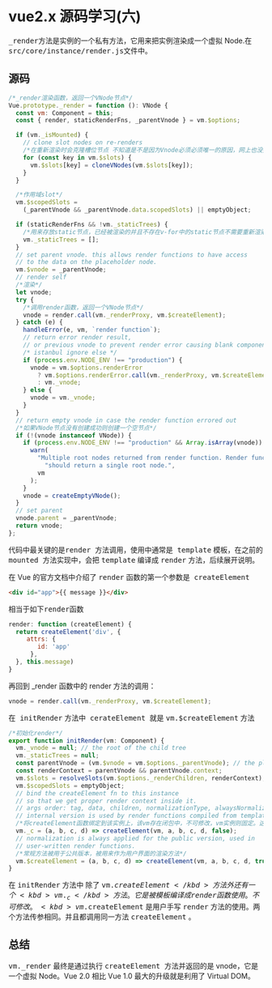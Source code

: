 # vue2.x 源码学习(六)

<kbd>\_render</kbd>方法是实例的一个私有方法，它用来把实例渲染成一个虚拟 Node.在<kbd>src/core/instance/render.js</kbd>文件中。

## 源码

```js
/*_render渲染函数，返回一个VNode节点*/
Vue.prototype._render = function (): VNode {
  const vm: Component = this;
  const { render, staticRenderFns, _parentVnode } = vm.$options;

  if (vm._isMounted) {
    // clone slot nodes on re-renders
    /*在重新渲染时会克隆槽位节点 不知道是不是因为Vnode必须必须唯一的原因，网上也没找到答案，此处存疑。*/
    for (const key in vm.$slots) {
      vm.$slots[key] = cloneVNodes(vm.$slots[key]);
    }
  }

  /*作用域slot*/
  vm.$scopedSlots =
    (_parentVnode && _parentVnode.data.scopedSlots) || emptyObject;

  if (staticRenderFns && !vm._staticTrees) {
    /*用来存放static节点，已经被渲染的并且不存在v-for中的static节点不需要重新渲染，只需要进行浅拷贝*/
    vm._staticTrees = [];
  }
  // set parent vnode. this allows render functions to have access
  // to the data on the placeholder node.
  vm.$vnode = _parentVnode;
  // render self
  /*渲染*/
  let vnode;
  try {
    /*调用render函数，返回一个VNode节点*/
    vnode = render.call(vm._renderProxy, vm.$createElement);
  } catch (e) {
    handleError(e, vm, `render function`);
    // return error render result,
    // or previous vnode to prevent render error causing blank component
    /* istanbul ignore else */
    if (process.env.NODE_ENV !== "production") {
      vnode = vm.$options.renderError
        ? vm.$options.renderError.call(vm._renderProxy, vm.$createElement, e)
        : vm._vnode;
    } else {
      vnode = vm._vnode;
    }
  }
  // return empty vnode in case the render function errored out
  /*如果VNode节点没有创建成功则创建一个空节点*/
  if (!(vnode instanceof VNode)) {
    if (process.env.NODE_ENV !== "production" && Array.isArray(vnode)) {
      warn(
        "Multiple root nodes returned from render function. Render function " +
          "should return a single root node.",
        vm
      );
    }
    vnode = createEmptyVNode();
  }
  // set parent
  vnode.parent = _parentVnode;
  return vnode;
};
```

代码中最关键的是<kbd>render </kbd>方法调用，使用中通常是<kbd> template</kbd> 模板，在之前的<kbd> mounted </kbd>方法实现中，会把 <kbd>template</kbd> 编译成 <kbd>render</kbd> 方法，后续展开说明。

在 Vue 的官方文档中介绍了 <kbd>render</kbd> 函数的第一个参数是<kbd> createElement</kbd>

```html
<div id="app">{{ message }}</div>
```

相当于如下<kbd>render</kbd>函数

```js
render: function (createElement) {
  return createElement('div', {
     attrs: {
        id: 'app'
      },
  }, this.message)
}
```

再回到 \_render 函数中的 render 方法的调用：

```js
vnode = render.call(vm._renderProxy, vm.$createElement);
```

在<kbd> initRender</kbd> 方法中<kbd> cerateElement </kbd>就是 <kbd>vm.$createElement</kbd> 方法

```js
/*初始化render*/
export function initRender(vm: Component) {
  vm._vnode = null; // the root of the child tree
  vm._staticTrees = null;
  const parentVnode = (vm.$vnode = vm.$options._parentVnode); // the placeholder node in parent tree  父树中的占位符节点
  const renderContext = parentVnode && parentVnode.context;
  vm.$slots = resolveSlots(vm.$options._renderChildren, renderContext);
  vm.$scopedSlots = emptyObject;
  // bind the createElement fn to this instance
  // so that we get proper render context inside it.
  // args order: tag, data, children, normalizationType, alwaysNormalize
  // internal version is used by render functions compiled from templates
  /*将createElement函数绑定到该实例上，该vm存在闭包中，不可修改，vm实例则固定。这样我们就可以得到正确的上下文渲染*/
  vm._c = (a, b, c, d) => createElement(vm, a, b, c, d, false);
  // normalization is always applied for the public version, used in
  // user-written render functions.
  /*常规方法被用于公共版本，被用来作为用户界面的渲染方法*/
  vm.$createElement = (a, b, c, d) => createElement(vm, a, b, c, d, true);
}
```

在 <kbd>initRender</kbd> 方法中 除了 <kbd>vm.$createElement</kbd>方法外 还有一个<kbd>vm._c</kbd>方法。它是被模板编译成render函数使用。不可修改。<kbd>vm.$createElement</kbd> 是用户手写 <kbd>render</kbd> 方法的使用。两个方法传参相同。并且都调用同一方法 <kbd>createElement</kbd> 。

## 总结

<kbd>vm.\_render</kbd> 最终是通过执行 <kbd>createElement </kbd>方法并返回的是 vnode，它是一个虚拟 Node。Vue 2.0 相比 Vue 1.0 最大的升级就是利用了 Virtual DOM。
